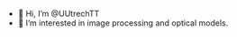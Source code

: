 - 👋 Hi, I’m @UUtrechTT
- 👀 I’m interested in image processing and optical models.

<!---
UUtrechTT/UUtrechTT is a ✨ special ✨ repository because its `README.md` (this file) appears on your GitHub profile.
You can click the Preview link to take a look at your changes.
--->
